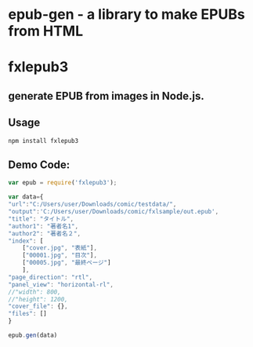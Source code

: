 # epub-gen - a library to make EPUBs from HTML
# fxlepub3
generate EPUB from images in Node.js.
------

## Usage


	npm install fxlepub3


## Demo Code:
```javascript
var epub = require('fxlepub3'); 

var data={
"url":"C:/Users/user/Downloads/comic/testdata/",
"output":'C:/Users/user/Downloads/comic/fxlsample/out.epub',
"title": "タイトル",
"author1": "著者名1",
"author2": "著者名２",
"index": [
    ["cover.jpg", "表紙"],
    ["00001.jpg", "目次"],
    ["00005.jpg", "最終ページ"]
    ],
"page_direction": "rtl",
"panel_view": "horizontal-rl",
//"width": 800,
//"height": 1200,
"cover_file": {},
"files": []
}

epub.gen(data)
```
